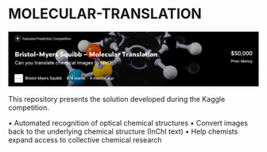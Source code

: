 # MOLECULAR-TRANSLATION

<p align="center">
  <img src="./img/bristol.png">
</p>

This repository presents the solution developed during the Kaggle competition.

• Automated recognition of optical chemical structures • Convert images back to the underlying chemical structure (InChI text) • Help chemists expand access to collective chemical research
